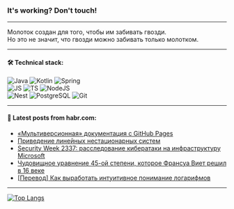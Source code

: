 ### It's working? Don't touch!

---
Молоток создан для того, чтобы им забивать гвозди. <br>
Но это не значит, что гвозди можно забивать только молотком.

---

#### 🛠️ Technical stack:

![Java](https://img.shields.io/badge/Java-informational?logo=Oracle&style=flat&logoColor=white&color=FF4500)
![Kotlin](https://img.shields.io/badge/Kotlin-informational?logo=Kotlin&style=flat&logoColor=white&color=774D97)
![Spring](https://img.shields.io/badge/SpringBoot-informational?logo=SpringBoot&style=flat&logoColor=white&color=6DB33F) <br>
![JS](https://img.shields.io/badge/JS-informational?logo=javaScript&style=flat&logoColor=black&color=F7Df1E)
![TS](https://img.shields.io/badge/TypeScript-informational?logo=typeScript&style=flat&logoColor=black&color=0667A8)
![NodeJS](https://img.shields.io/badge/NodeJS-informational?logo=node.js&style=flat&logoColor=white&color=70A760) <br>
![Nest](https://img.shields.io/badge/NestJS-informational?logo=NestJS&style=flat&logoColor=white&color=E0234E)
![PostgreSQL](https://img.shields.io/badge/PostgreSQL-informational?logo=PostgreSQL&style=flat&logoColor=white&color=DAA520)
![Git](https://img.shields.io/badge/Git-informational?logo=git&style=flat&logoColor=white&color=778899)

___

#### 💬 Latest posts from habr.com:

<!-- BLOG-POST-LIST:START -->
- [«Мультиверсионная» документация с GitHub Pages](https://habr.com/ru/articles/760292/?utm_source=habrahabr&utm_medium=rss&utm_campaign=760292)
- [Приведение линейных нестационарных систем](https://habr.com/ru/articles/760290/?utm_source=habrahabr&utm_medium=rss&utm_campaign=760290)
- [Security Week 2337: расследование кибератаки на инфраструктуру Microsoft](https://habr.com/ru/companies/kaspersky/articles/760260/?utm_source=habrahabr&utm_medium=rss&utm_campaign=760260)
- [Чудовищное уравнение 45-ой степени, которое Франсуа Виет решил в 16 веке](https://habr.com/ru/companies/timeweb/articles/760164/?utm_source=habrahabr&utm_medium=rss&utm_campaign=760164)
- [[Перевод] Как выработать интуитивное понимание логарифмов](https://habr.com/ru/companies/ruvds/articles/760262/?utm_source=habrahabr&utm_medium=rss&utm_campaign=760262)
<!-- BLOG-POST-LIST:END -->

---
[![Top Langs](https://github-readme-stats-git-master-advtsetting-gmailcom.vercel.app/api/top-langs/?username=zloylis&langs_count=10&hide_title=false&title_color=e6edf3&size_weight=0.5&count_weight=0.5&layout=compact&hide_border=true&theme=dracula)](https://github.com/zloylis)

<!-- ![GitHub stats](https://github-readme-stats-git-master-advtsetting-gmailcom.vercel.app/api?username=zloylis&show_icons=true&hide_border=true&theme=dracula&hide_title=true&include_all_commits=true&count_private=true&hide=contribs&hide_rank=true) -->
